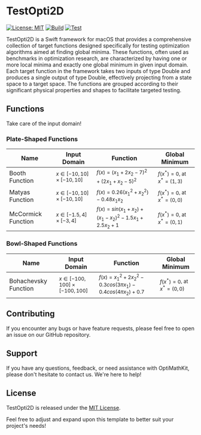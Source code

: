 # TestOpti2D
[![License: MIT](https://img.shields.io/badge/license-MIT-blue)](https://opensource.org/license/mit)
[![Build](https://github.com/timokoethe/OptiMathKit/actions/workflows/build.yml/badge.svg)](https://github.com/timokoethe/OptiMathKit/actions/workflows/build.yml)
[![Test](https://github.com/timokoethe/OptiMathKit/actions/workflows/test.yml/badge.svg)](https://github.com/timokoethe/OptiMathKit/actions/workflows/test.yml)

TestOpti2D is a Swift framework for macOS that provides a comprehensive collection of target functions designed specifically for testing optimization algorithms aimed at finding global minima. These functions, often used as benchmarks in optimization research, are characterized by having one or more local minima and exactly one global minimum in given input domain. Each target function in the framework takes two inputs of type Double and produces a single output of type Double, effectively projecting from a state space to a target space. The functions are grouped according to their significant physical properties and shapes to facilitate targeted testing.

## Functions
Take care of the input domain!
### Plate-Shaped Functions
|Name               |Input Domain                                   |Function                                                                  |Global Minimum                                   |
|-------------------|-----------------------------------------------|--------------------------------------------------------------------------|-------------------------------------------------|
| Booth Function    | <sub>$x \in [-10, 10] \times [-10, 10]$</sub> | <sub>$f(x) = (x_1 + 2x_2 - 7)^2 + (2x_1 + x_2 - 5)^2$</sub>              | <sub>$f(x^* ) = 0$, at<br> $x^* = (1, 3)$</sub> |
| Matyas Function   | <sub>$x \in [-10, 10] \times [-10, 10]$</sub> | <sub>$f(x) = 0.26(x_1^2 + x_2^2) - 0.48x_1x_2$</sub>                     | <sub>$f(x^* ) = 0$, at<br> $x^* = (0, 0)$</sub> |
| McCormick Function| <sub>$x \in [-1.5, 4] \times [-3, 4]$</sub>   | <sub>$f(x) = sin(x_1 + x_2) + (x_1 - x_2)^2 - 1.5x_1 + 2.5x_2 + 1$</sub> | <sub>$f(x^* ) = 0$, at<br> $x^* = (0, 1)$</sub> |

### Bowl-Shaped Functions
|Name                  |Input Domain                                       |Function                                                                      |Global Minimum                                   |
|----------------------|---------------------------------------------------|------------------------------------------------------------------------------|-------------------------------------------------|
| Bohachevsky Function | <sub>$x \in [-100, 100] \times [-100, 100]$</sub> | <sub>$f(x) = x_1^2+2x_2^2 - 0.3cos(3\pi x_1) - 0.4cos(4\pi x_2) + 0.7$</sub> | <sub>$f(x^* ) = 0$, at<br> $x^* = (0, 0)$</sub> |


## Contributing
If you encounter any bugs or have feature requests, please feel free to open an issue on our GitHub repository.

## Support
If you have any questions, feedback, or need assistance with OptiMathKit, please don't hesitate to contact us. We're here to help!

## License
TestOpti2D is released under the [MIT License](https://opensource.org/license/mit).

Feel free to adjust and expand upon this template to better suit your project's needs!